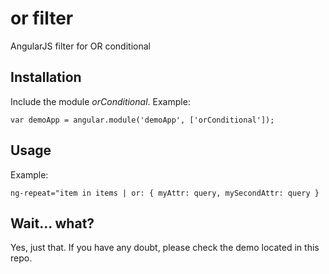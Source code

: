 or filter
==

AngularJS filter for OR conditional

## Installation

Include the module *orConditional*. Example:

    var demoApp = angular.module('demoApp', ['orConditional']);

## Usage

Example:

    ng-repeat="item in items | or: { myAttr: query, mySecondAttr: query }
    
## Wait... what?

Yes, just that. If you have any doubt, please check the demo located in this repo.
